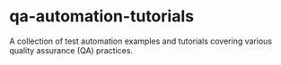 # qa-automation-tutorials
A collection of test automation examples and tutorials covering various quality assurance (QA) practices.
